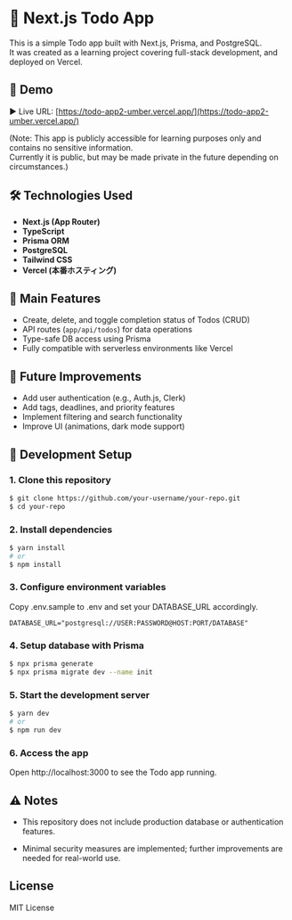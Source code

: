 # 📝 Next.js Todo App

This is a simple Todo app built with Next.js, Prisma, and PostgreSQL.  
It was created as a learning project covering full-stack development, and deployed on Vercel.

## 🔗 Demo

▶️ Live URL: [https://todo-app2-umber.vercel.app/](https://todo-app2-umber.vercel.app/)

(Note: This app is publicly accessible for learning purposes only and contains no sensitive information.  
Currently it is public, but may be made private in the future depending on circumstances.)


## 🛠️ Technologies Used

- **Next.js (App Router)**
- **TypeScript**
- **Prisma ORM**
- **PostgreSQL**
- **Tailwind CSS**
- **Vercel (本番ホスティング)**

## 🚩 Main Features

- Create, delete, and toggle completion status of Todos (CRUD)
- API routes (`app/api/todos`) for data operations
- Type-safe DB access using Prisma
- Fully compatible with serverless environments like Vercel

## 🌱 Future Improvements

- Add user authentication (e.g., Auth.js, Clerk)
- Add tags, deadlines, and priority features
- Implement filtering and search functionality
- Improve UI (animations, dark mode support)

## 🧪 Development Setup

### 1. Clone this repository

```bash
$ git clone https://github.com/your-username/your-repo.git
$ cd your-repo
```

### 2. Install dependencies
```bash
$ yarn install
# or
$ npm install

```

### 3. Configure environment variables
Copy .env.sample to .env and set your DATABASE_URL accordingly.

```env
DATABASE_URL="postgresql://USER:PASSWORD@HOST:PORT/DATABASE"

```

### 4. Setup database with Prisma
```bash
$ npx prisma generate
$ npx prisma migrate dev --name init
```

### 5. Start the development server
```bash
$ yarn dev
# or
$ npm run dev
```

### 6. Access the app
Open http://localhost:3000 to see the Todo app running.


## ⚠️ Notes
- This repository does not include production database or authentication features.

- Minimal security measures are implemented; further improvements are needed for real-world use.

##  License
MIT License

